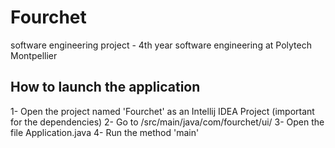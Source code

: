 # Fourchet
software engineering project - 4th year software engineering at Polytech Montpellier

## How to launch the application

1- Open the project named 'Fourchet' as an Intellij IDEA Project (important for the dependencies)
2- Go to /src/main/java/com/fourchet/ui/
3- Open the file Application.java
4- Run the method 'main'

